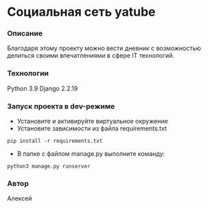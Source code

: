 # Социальная сеть yatube

### Описание
Благодаря этому проекту можно вести дневник с возможностью делиться своими впечатлениями в сфере IT технологий.
### Технологии
Python 3.9
Django 2.2.19
### Запуск проекта в dev-режиме
- Установите и активируйте виртуальное окружение
- Установите зависимости из файла requirements.txt
```
pip install -r requirements.txt
``` 
- В папке с файлом manage.py выполните команду:
```
python3 manage.py runserver
```
### Автор
Алексей